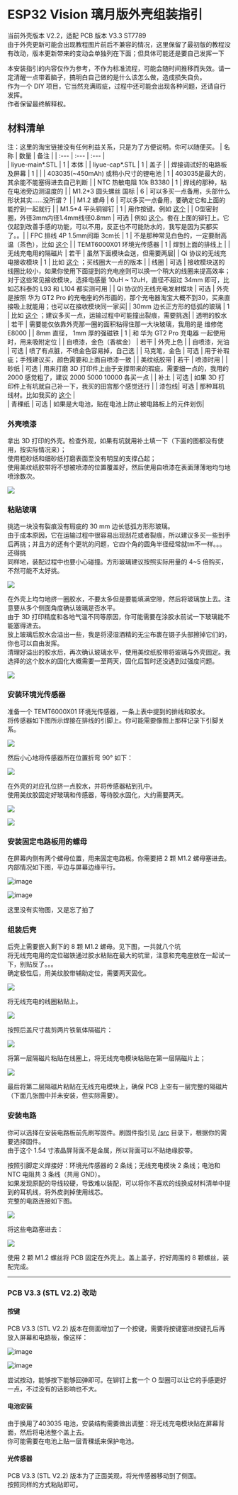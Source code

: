 # ESP32 Vision 璃月版外壳组装指引

当前外壳版本 V2.2，适配 PCB 版本 V3.3 ST7789  
由于外壳更新可能会出现教程图片前后不兼容的情况，这里保留了最初版的教程没有改动，版本更新带来的变动会单独列在下面；但具体可能还是要自己发挥一下  

本安装指引的内容仅作为参考，不作为标准流程，可能会随时间推移而失效。请一定清醒一点带着脑子，搞明白自己做的是什么该怎么做，造成损失自负。  
作为一个 DIY 项目，它当然充满瑕疵，过程中还可能会出现各种问题，还请自行发挥。  
作者保留最终解释权。  

## 材料清单
注：这里的淘宝链接没有任何利益关系，只是为了方便说明。你可以随便买。
| 名称 							| 数量	| 备注					|
| :---							| :---		| :---					|	
| liyue-main*.STL				| 1			| 本体 	|
| liyue-cap*.STL					| 1			| 盖子					|
| 焊接调试好的电路板及屏幕		| 1			|						|
| 403035(~450mAh) 或稍小尺寸的锂电池		| 1			| 403035是最大的，其余能不能塞得进去自己判断 |
| NTC 热敏电阻 10k B3380 		| 1			| 焊线的那种，粘在电池旁边测温度的 |
| M1.2\*3 圆头螺丝 国标 					| 6		| 可以多买一点备用，头部什么形状其实……没所谓？						|
| M1.2  螺母 					| 6		| 可以多买一点备用，要确定它和上面的能拧到一起就行						|
| M1.5\*4 平头铜铆钉 | 1 | 	用作按键。例如 [这个](https://detail.tmall.com/item.htm?id=15757285605) |
| O型密封圈，外径3mm内径1.4mm线径0.8mm	| 可选 |	例如 [这个](https://item.taobao.com/item.htm?id=614352089868)。套在上面的铆钉上。它仅起到改善手感的功能，可以不用，反正也不可能防水的，我写是因为买都买了。。|
| FPC 排线 4P 1.5mm间距 3cm长 	| 1 		| 不是那种常见白色的，一定要耐高温（茶色），比如 [这个](https://item.taobao.com/item.htm?id=639292801110)	|
| TEMT6000X01 环境光传感器		| 1			| 焊到上面的排线上					|
| 无线充电用的隔磁片			| 若干		| 虽然下面模块会送，但需要两层|
| Qi 协议的无线充电接收模块 	| 1			| 比如 [这个](https://item.taobao.com/item.htm?id=626465407103) ；买线圈大一点的版本 |
| 线圈							| 可选		| 接收模块送的线圈比较小，如果你使用下面提到的充电座则可以换一个稍大的线圈来提高效率；对于这些常见接收模块，选择电感量 10uH ~ 12uH，直径不超过 34mm 即可，比如芯科泰的 L93 和 L104 都实测可用 |
| Qi 协议的无线充电发射模块		| 可选		| 外壳是按照 华为 GT2 Pro 的充电座的外形画的，那个充电器淘宝大概不到30，买来直接吸上就能用；也可以在接收模块同一家买|
| 30mm 边长正方形的低弧的玻璃  	| 1			| 比如 [这个](https://item.taobao.com/item.htm?id=591580399917) ；建议多买一点，运输过程中可能撞出裂痕，需要挑选|
| 透明的胶水 					| 若干		| 需要能仅依靠外壳那一圈的面积粘得住那一大块玻璃，我用的是 维修佬 E8000 | 
| 8mm 直径， 1mm 厚的强磁铁		| 1			| 和 华为 GT2 Pro 充电器 一起使用时，用来吸附定位 |
| 自喷漆，金色（香槟金）		| 若干		| 外壳上色	|
| 自喷漆，光油					| 可选 		| 喷了有点脏，不喷金色容易掉，自己选		|
| 马克笔，金色					| 可选		| 用于补瑕疵；手残建议买，颜色需要和上面自喷漆一致	|
| 美纹纸胶带					| 若干		| 喷漆时用	|
| 砂纸 | 可选 | 用来打磨 3D 打印件上由于支撑带来的瑕疵，需要细一点的，我用的 2000 感觉粗了，建议 2000 5000 10000 各买一点 |
| 补土 | 可选 | 如果 3D 打印件上有坑就自己补一下，我买的田宫那个感觉还行 |
| 漆包线| 可选 | 那种耳机线材。比如我买的 [这个](https://item.taobao.com/item.htm?id=650753503748) |  
| 青稞纸 | 可选 | 如果是大电池，贴在电池上防止被电路板上的元件划伤|


### 外壳喷漆  
拿出 3D 打印的外壳。检查外观，如果有坑就用补土填一下（下面的图都没有使用，按实际情况来）；    
使用粗砂纸和细砂纸打磨表面至没有明显的支撑凸起；     
使用美纹纸胶带将不想被喷漆的位置覆盖好，然后使用自喷漆在表面薄薄地均匀地喷涂数次。    

![](https://github.com/libc0607/esp32-vision/raw/main/img/liyue_painting.jpg)  

### 粘贴玻璃 
挑选一块没有裂痕没有瑕疵的 30 mm 边长低弧方形形玻璃。  
由于成本原因，它在运输过程中很容易出现刮花或者裂痕，所以建议多买一些到手后再挑；并且方的还有个更坑的问题，它四个角的圆角半径经常就tm不一样。。。还得挑   
同样地，装配过程中也要小心碰撞。方形玻璃建议按照实际用量的 4~5 倍购买，不然可能不太好挑。    

![](https://github.com/libc0607/esp32-vision/raw/main/img/liyue_glass_install.jpg)   

在外壳上均匀地挤一圈胶水，不要太多但是要能填满空隙，然后将玻璃放上去。注意要从多个侧面角度确认玻璃是否水平。  
由于 3D 打印精度和各地气温不同等原因，你可能需要在涂胶水前试一下玻璃能不能塞得进去。  
放上玻璃后胶水会溢出一些，我是将浸湿酒精的无尘布裹在镊子头部擦掉它们的，你也可以自由发挥。  
清理好溢出的胶水后，再次确认玻璃水平，使用美纹纸胶带将玻璃与外壳固定。我选择的这个胶水的固化大概需要一至两天，固化后暂时还没遇到过强度问题。  

![](https://github.com/libc0607/esp32-vision/raw/main/img/liyue_glass_install_taped.jpg)  


### 安装环境光传感器  
准备一个 TEMT6000X01 环境光传感器，一条上表中提到的排线和胶水。  
将传感器如下图所示焊接在排线的引脚上。你可能需要像图上那样记录下引脚关系。  

![](https://github.com/libc0607/esp32-vision/raw/main/img/fpc_cable_with_temt6000_welded_02.jpg)  

然后小心地将传感器所在位置折弯 90° 如下：  

![](https://github.com/libc0607/esp32-vision/raw/main/img/mondstadt_fpc_90degree.jpg)  

在外壳的对应孔位挤一点胶水，并将传感器粘到孔中。  
使用美纹胶固定好玻璃和传感器，等待胶水固化，大约需要两天。  

![](https://github.com/libc0607/esp32-vision/raw/main/img/liyue_sensor_taped.jpg)  

![](https://github.com/libc0607/esp32-vision/raw/main/img/liyue_sensor_taped_Aside.jpg)  

### 安装固定电路板用的螺母
在屏幕内侧有两个螺母位置，用来固定电路板。你需要把 2 颗 M1.2 螺母塞进去。内部情况如下图，平边与屏幕边缘平行。  

![image](https://user-images.githubusercontent.com/8705034/156000332-b3ade494-03d7-4a66-a809-acf51c8dd5dd.png)  

![image](https://user-images.githubusercontent.com/8705034/156000411-0fd1b761-19fe-4533-9da7-ffc01669f7f6.png)  

这里没有实物图，又是忘了拍了  

### 组装后壳 

后壳上需要嵌入剩下的 8 颗 M1.2 螺母。见下图，一共就八个坑  
将无线充电用的定位磁铁通过胶水粘贴在最大的坑里，注意和充电座放在一起试一下，别贴反了。。。  
确定极性后，用美纹胶带辅助定位，需要两天固化。

![](https://github.com/libc0607/esp32-vision/raw/main/img/liyue_charger_install.jpg)  

将无线充电的线圈粘贴上。  

![](https://github.com/libc0607/esp32-vision/raw/main/img/liyue_v2.1_Qi_coil.jpg)    

按照后盖尺寸裁剪两片铁氧体隔磁片：  

![](https://github.com/libc0607/esp32-vision/raw/main/img/liyue_charger_ferrite_size.jpg)  

将第一层隔磁片粘贴在线圈上，将无线充电模块粘贴在第一层隔磁片上；  

![](https://github.com/libc0607/esp32-vision/raw/main/img/liyue_v2.1_Qi_coil_with_ferrite_sheet.jpg)   

最后将第二层隔磁片粘贴在无线充电模块上，确保 PCB 上空有一层完整的隔磁片（下面几张图中并未安装，但实际需要）。  



### 安装电路  

你可以选择在安装电路板前先刷写固件。刷固件指引见 [/src](https://github.com/libc0607/esp32-vision/tree/main/src) 目录下，根据你的需要选择固件。  
由于这个 1.54 寸液晶屏背面不是金属，所以背面可以不贴绝缘胶带。  

按照引脚定义焊接好：环境光传感器的 2 条线；无线充电模块 2 条线；电池和 NTC 电阻共 3 条线（共用 GND）。    
如果发现原配的导线较硬，导致难以装配，可以将你不喜欢的线换成材料清单中提到的耳机线，将外皮剥掉使用线芯。  
完整的电路连接如下图。

![](https://github.com/libc0607/esp32-vision/raw/main/img/liyue_full_circuit.jpg)   

将这些电路塞进去： 

![](https://github.com/libc0607/esp32-vision/raw/main/img/liyue_asm.jpg)  

使用 2 颗 M1.2 螺丝将 PCB 固定在外壳上。盖上盖子，拧好周围的 8 颗螺丝，装配完成。 

--- 

### PCB V3.3 (STL V2.2) 改动  

#### 按键
PCB V3.3 (STL V2.2) 版本在侧面增加了一个按键，需要将按键塞进按键孔后再放入屏幕和电路板，像这样：  

![image](https://user-images.githubusercontent.com/8705034/161296508-7e029cf6-a358-4934-b6de-04c473078351.png)  

![image](https://user-images.githubusercontent.com/8705034/161296531-63b61340-e421-4d5f-a445-a533746b3dfa.png)  

尝试按动，能够按下能够回弹即可。在铆钉上套一个 O 型圈可以让它的手感更好一点，不过没有的话影响也不大。  

#### 电池安装
由于换用了403035 电池，安装结构需要做出调整：将无线充电模块贴在屏幕背面，然后将电池整个盖上去。  
你可能需要在电池上贴一层青稞纸来保护电池。  

#### 光传感器 
PCB V3.3 (STL V2.2) 版本为了正面美观，将光传感器移动到了侧面。  
按照同样的方式粘贴即可。  

